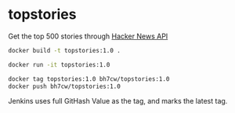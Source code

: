 # topstories
Get the top 500 stories through [Hacker News API](https://github.com/HackerNews/API#new-top-and-best-stories)

```bash
docker build -t topstories:1.0 .

docker run -it topstories:1.0

docker tag topstories:1.0 bh7cw/topstories:1.0
docker push bh7cw/topstories:1.0
```
Jenkins uses full GitHash Value as the tag, and marks the latest tag.